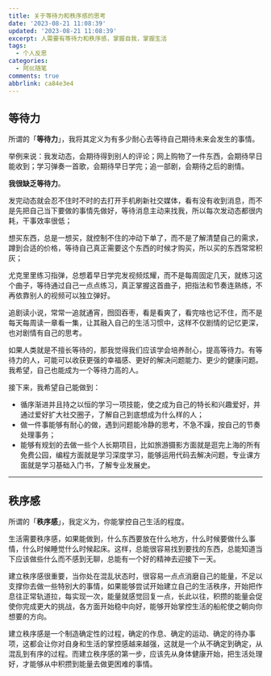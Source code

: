 ```yaml
---
title: 关于等待力和秩序感的思考
date: '2023-08-21 11:08:39'
updated: '2023-08-21 11:08:39'
excerpt: 人需要有等待力和秩序感，掌握自我，掌握生活
tags:
  - 个人反思
categories:
  - 阿巛随笔
comments: true
abbrlink: ca84e3e4
---
```


## 等待力

所谓的「**等待力**」，我将其定义为有多少耐心去等待自己期待未来会发生的事情。

举例来说：我发动态，会期待得到别人的评论；网上购物了一件东西，会期待早日能收到；学习弹奏一首歌，会期待早日学完；追一部剧，会期待之后的剧情。

**我很缺乏等待力**。

发完动态就会忍不住时不时的去打开手机刷新社交媒体，看有没有收到消息，而不是先把自己当下要做的事情先做好，等待消息主动来找我，所以每次发动态都很内耗，干事效率很低；

想买东西，总是一想买，就控制不住的冲动下单了，而不是了解清楚自己的需求，蹲到合适的价格，等待自己真正需要这个东西的时候才购买，所以买的东西常常积灰；

尤克里里练习指弹，总想着早日学完发视频炫耀，而不是每周固定几天，就练习这个曲子，等待通过自己一点点练习，真正掌握这首曲子，把指法和节奏连熟练，不再依靠别人的视频可以独立弹好。

追剧读小说，常常一追就通宵，囫囵吞枣，看是看爽了，看完啥也记不住，而不是每天每周读一章看一集，让其融入自己的生活习惯中，这样不仅剧情的记忆更深，也对剧情有自己的思考。

如果人类就是不擅长等待的，那我觉得我们应该学会培养耐心，提高等待力。有等待力的人，可能可以收获更强的幸福感、更好的解决问题能力、更少的健康问题。我希望，自己也能成为一个等待力高的人。

接下来，我希望自己能做到：

* 循序渐进并且持之以恒的学习一项技能，使之成为自己的特长和兴趣爱好，并通过爱好扩大社交圈子，了解自己到底想成为什么样的人；
* 做一件事能够有耐心的做，遇到问题能冷静的思考，不急不躁，按自己的节奏处理事务；
* 能够有规划的去做一些个人长期项目，比如旅游摄影方面就是逛完上海的所有免费公园，编程方面就是学习深度学习，能够运用代码去解决问题，专业课方面就是学习基础入门书，了解专业发展史。

---

## 秩序感

所谓的「**秩序感**」，我定义为，你能掌控自己生活的程度。

生活需要秩序感，如果能做到，什么东西要放在什么地方，什么时候要做什么事情，什么时候睡觉什么时候起床。这样，总能很容易找到要找的东西，总能知道当下应该做些什么而不感到无聊，总能有一个好的精神去迎接下一天。

建立秩序感很重要，当你处在混乱状态时，很容易一点点消磨自己的能量，不足以支撑你去做一些特别大的事情，如果能够尝试开始建立自己的生活秩序，开始把作息往正常轨道拉，每实现一次，能量就感觉回复一点，长此以往，积攒的能量会促使你完成更大的挑战，各方面开始稳中向好，能够开始掌控生活的船舵使之朝向你想要的方向。

建立秩序感是一个制造确定性的过程，确定的作息、确定的运动、确定的待办事项，这都会让你对自身和生活的掌控感越来越强，这就是一个从不确定到确定，从混乱到有序的过程。而建立秩序感的第一步，应该先从身体健康开始，把生活处理好，才能够从中积攒到能量去做更困难的事情。

‍
